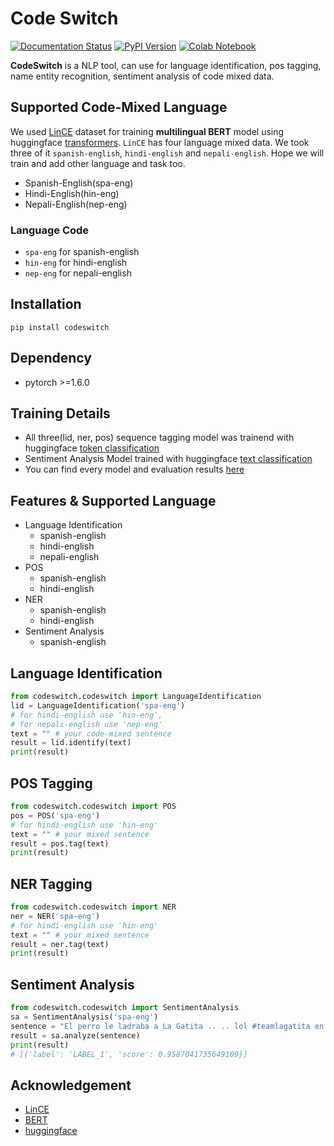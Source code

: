 # Code Switch
[![Documentation Status](https://readthedocs.org/projects/codeswitch/badge/?version=latest)](https://codeswitch.readthedocs.io/en/latest/?badge=latest)
[![PyPI Version](https://img.shields.io/pypi/v/codeswitch)](https://pypi.org/project/codeswitch/)
[![Colab Notebook](https://img.shields.io/badge/notebook-colab%20notebook-orange)](https://github.com/sagorbrur/codeswitch/blob/master/notebook/codeswitch.ipynb)

**CodeSwitch** is a NLP tool, can use for language identification, pos tagging, name entity recognition, sentiment analysis of code mixed data.

## Supported Code-Mixed Language
We used [LinCE](https://ritual.uh.edu/lince/home) dataset for training **multilingual BERT** model using huggingface [transformers](https://github.com/huggingface/transformers). `LinCE` has four language mixed data. We took three of it `spanish-english`, `hindi-english` and `nepali-english`. Hope we will train and add other language and task too.

* Spanish-English(spa-eng)
* Hindi-English(hin-eng)
* Nepali-English(nep-eng)

### Language Code
* `spa-eng` for spanish-english
* `hin-eng` for hindi-english
* `nep-eng` for nepali-english

## Installation
```
pip install codeswitch
```
## Dependency
* pytorch >=1.6.0

## Training Details
* All three(lid, ner, pos) sequence tagging model was trainend with huggingface [token classification](https://github.com/huggingface/transformers/tree/master/examples/token-classification)
* Sentiment Analysis Model trained with huggingface [text classification](https://github.com/huggingface/transformers/tree/master/examples/text-classification)
* You can find every model and evaluation results [here](https://huggingface.co/sagorsarker)

## Features & Supported Language
* Language Identification
  - spanish-english
  - hindi-english
  - nepali-english
* POS
  - spanish-english
  - hindi-english
* NER
  - spanish-english
  - hindi-english
* Sentiment Analysis
  - spanish-english

## Language Identification

```py
from codeswitch.codeswitch import LanguageIdentification
lid = LanguageIdentification('spa-eng') 
# for hindi-english use 'hin-eng', 
# for nepali-english use 'nep-eng'
text = "" # your code-mixed sentence 
result = lid.identify(text)
print(result)
```

## POS Tagging
```py
from codeswitch.codeswitch import POS
pos = POS('spa-eng')
# for hindi-english use 'hin-eng'
text = "" # your mixed sentence 
result = pos.tag(text)
print(result)

```


## NER Tagging
```py
from codeswitch.codeswitch import NER
ner = NER('spa-eng')
# for hindi-english use 'hin-eng'
text = "" # your mixed sentence 
result = ner.tag(text)
print(result)

```

## Sentiment Analysis

```py
from codeswitch.codeswitch import SentimentAnalysis
sa = SentimentAnalysis('spa-eng')
sentence = "El perro le ladraba a La Gatita .. .. lol #teamlagatita en las playas de Key Biscayne este Memorial day"
result = sa.analyze(sentence)
print(result)
# [{'label': 'LABEL_1', 'score': 0.9587041735649109}]


```

## Acknowledgement
* [LinCE](https://ritual.uh.edu/lince/home)
* [BERT](https://arxiv.org/abs/1810.04805)
* [huggingface](https://github.com/huggingface)




